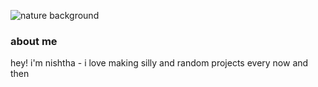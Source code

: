![nature background]()

### about me

hey! i'm nishtha - i love making silly and random projects every now and then
